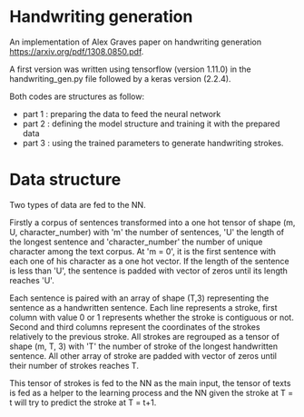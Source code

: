 # Handwriting generation

An implementation of Alex Graves paper on handwriting generation https://arxiv.org/pdf/1308.0850.pdf.

A first version was written using tensorflow (version 1.11.0) in the handwriting_gen.py file followed by a keras version (2.2.4).

Both codes are structures as follow: 
- part 1 : preparing the data to feed the neural network
- part 2 : defining the model structure and training it with the prepared data
- part 3 : using the trained parameters to generate handwriting strokes.
                                     
                                     
# Data structure

Two types of data are fed to the NN. 


Firstly a corpus of sentences transformed into a one hot tensor of shape (m, U, character_number) with 'm' the number of sentences, 'U' the length of the longest sentence and 'character_number' the number of unique character among the text corpus. At 'm = 0', it is the first sentence with each one of his character as a one hot vector. If the length of the sentence is less than 'U', the sentence is padded with vector of zeros until its length reaches 'U'.

Each sentence is paired with an array of shape (T,3) representing the sentence as a handwritten sentence. Each line represents a stroke, first column with value 0 or 1 represents whether the stroke is contiguous or not. Second and third columns represent the coordinates of the strokes relatively to the previous stroke. All strokes are regrouped as a tensor of shape (m, T, 3) with 'T' the number of stroke of the longest handwritten sentence. All other array of stroke are padded with vector of zeros until their number of strokes reaches T.


This tensor of strokes is fed to the NN as the main input, the tensor of texts is fed as a helper to the learning process and the NN given the stroke at T = t will try to predict the stroke at T = t+1.
